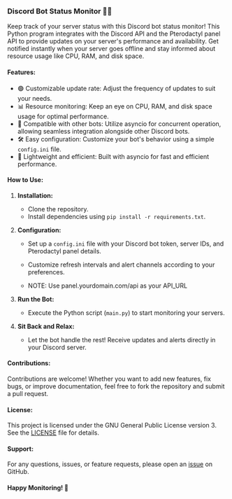 ### Discord Bot Status Monitor 🤖💬

Keep track of your server status with this Discord bot status monitor! This Python program integrates with the Discord API and the Pterodactyl panel API to provide updates on your server's performance and availability. Get notified instantly when your server goes offline and stay informed about resource usage like CPU, RAM, and disk space.

#### Features:
- 🟢 Customizable update rate: Adjust the frequency of updates to suit your needs.
- 📊 Resource monitoring: Keep an eye on CPU, RAM, and disk space usage for optimal performance.
- 🤖 Compatible with other bots: Utilize asyncio for concurrent operation, allowing seamless integration alongside other Discord bots.
- 🛠️ Easy configuration: Customize your bot's behavior using a simple `config.ini` file.
- 🚀 Lightweight and efficient: Built with asyncio for fast and efficient performance.

#### How to Use:
1. **Installation:**
   - Clone the repository.
   - Install dependencies using `pip install -r requirements.txt`.
   
2. **Configuration:**
   - Set up a `config.ini` file with your Discord bot token, server IDs, and Pterodactyl panel details.
   - Customize refresh intervals and alert channels according to your preferences.
  
   - NOTE:
    Use panel.yourdomain.com/api as your API_URL
   
3. **Run the Bot:**
   - Execute the Python script (`main.py`) to start monitoring your servers.
   
4. **Sit Back and Relax:**
   - Let the bot handle the rest! Receive updates and alerts directly in your Discord server.

#### Contributions:
Contributions are welcome! Whether you want to add new features, fix bugs, or improve documentation, feel free to fork the repository and submit a pull request.

#### License:
This project is licensed under the GNU General Public License version 3. See the [LICENSE](LICENSE) file for details.

#### Support:
For any questions, issues, or feature requests, please open an [issue](https://github.com/your_username/your_repository/issues) on GitHub.

#### Happy Monitoring! 🎉

